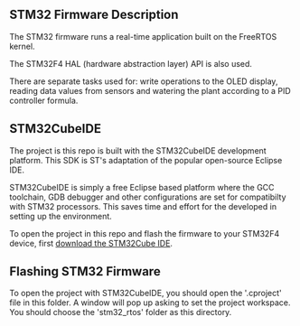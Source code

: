 ## STM32 Firmware Description

The STM32 firmware runs a real-time application built on the FreeRTOS kernel. 

The STM32F4 HAL (hardware abstraction layer) API is also used.

There are separate tasks used for: write operations to the OLED display, reading data values from sensors and watering the plant according to a PID controller formula.

## STM32CubeIDE

The project is this repo is built with the STM32CubeIDE development platform. This SDK is ST's adaptation of the popular open-source Eclipse IDE. 

STM32CubeIDE is simply a free Eclipse based platform where the GCC toolchain, GDB debugger and other configurations are set for compatibilty with STM32 processors. This saves time and effort for the developed in setting up the environment.

To open the project in this repo and flash the firmware to your STM32F4 device, first [download the STM32Cube IDE](https://www.st.com/en/development-tools/stm32cubeide.html).

## Flashing STM32 Firmware

To open the project with STM32CubeIDE, you should open the '.cproject' file in this folder. A window will pop up asking to set the project workspace. You should choose the 'stm32_rtos' folder as this directory.

